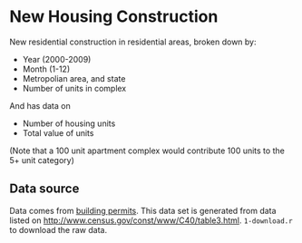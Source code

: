 New Housing Construction 
==============================

New residential construction in residential areas, broken down by:

* Year (2000-2009)
* Month (1-12)
* Metropolian area, and state
* Number of units in complex

And has data on

* Number of housing units 
* Total value of units

(Note that a 100 unit apartment complex would contribute 100 units to the 5+ unit category)

Data source
-------------

Data comes from [building permits](http://www.census.gov/const/www/permitsindex.html).  This data set is generated from data listed on http://www.census.gov/const/www/C40/table3.html.   `1-download.r` to download the raw data.
